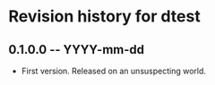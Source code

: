 # Revision history for dtest

## 0.1.0.0 -- YYYY-mm-dd

* First version. Released on an unsuspecting world.
